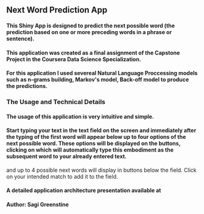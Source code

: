 ## **Next Word Prediction App**  

#### This Shiny App is designed to predict the next possible word (the prediction based on one or more preceding words in a phrase or sentence).  
#### This application was created as a final assignment of the Capstone Project in the Coursera Data Science Specialization.  
#### For this application I used severeal Natural Language Proccessing models such as n-grams building, Markov's model, Back-off model to produce the predictions.  

### **The Usage and Technical Details**

#### The usage of this application is very intuitive and simple.  
#### Start typing your text in the text field on the screen and immediately after the typing of the first word will appear below up to four options of the next possible word. These options will be displayed on the buttons, clicking on which will automatically type this embodiment as the subsequent word to your already entered text.
and up to 4 possible next words will display in buttons below the field. Click on your intended match to add it to the field.  


#### A detailed application architecture presentation available at 

#### Author: Sagi Greenstine


